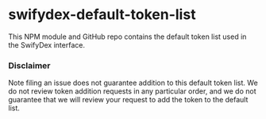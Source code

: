 # swifydex-default-token-list


This NPM module and GitHub repo contains the default token list used in the SwifyDex interface.


### Disclaimer

Note filing an issue does not guarantee addition to this default token list.
We do not review token addition requests in any particular order, and we do not
guarantee that we will review your request to add the token to the default list.

